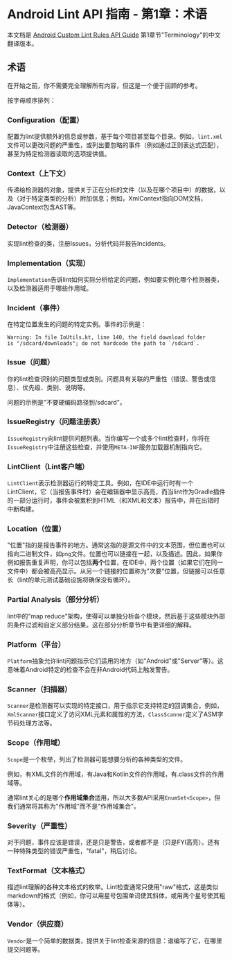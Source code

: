 # Android Lint API 指南 - 第1章：术语


本文档是 [Android Custom Lint Rules API Guide](https://googlesamples.github.io/android-custom-lint-rules/api-guide.md.html) 第1章节"Terminology"的中文翻译版本。

## 术语

在开始之前，你不需要完全理解所有内容，但这是一个便于回顾的参考。

按字母顺序排列：

### Configuration（配置）
配置为lint提供额外的信息或参数，基于每个项目甚至每个目录。例如，`lint.xml`文件可以更改问题的严重性，或列出要忽略的事件（例如通过正则表达式匹配），甚至为特定检测器读取的选项提供值。

### Context（上下文）
传递给检测器的对象，提供关于正在分析的文件（以及在哪个项目中）的数据，以及（对于特定类型的分析）附加信息；例如，XmlContext指向DOM文档，JavaContext包含AST等。

### Detector（检测器）
实现lint检查的类，注册Issues，分析代码并报告Incidents。

### Implementation（实现）
`Implementation`告诉lint如何实际分析给定的问题，例如要实例化哪个检测器类，以及检测器适用于哪些作用域。

### Incident（事件）
在特定位置发生的问题的特定实例。事件的示例是：

```
Warning: In file IoUtils.kt, line 140, the field download folder
is "/sdcard/downloads"; do not hardcode the path to `/sdcard`.
```

### Issue（问题）
你的lint检查识别的问题类型或类别。问题具有关联的严重性（错误、警告或信息）、优先级、类别、说明等。

问题的示例是"不要硬编码路径到/sdcard"。

### IssueRegistry（问题注册表）
`IssueRegistry`向lint提供问题列表。当你编写一个或多个lint检查时，你将在`IssueRegistry`中注册这些检查，并使用`META-INF`服务加载器机制指向它。

### LintClient（Lint客户端）
`LintClient`表示检测器运行的特定工具。例如，在IDE中运行时有一个LintClient，它（当报告事件时）会在编辑器中显示高亮，而当lint作为Gradle插件的一部分运行时，事件会被累积到HTML（和XML和文本）报告中，并在出错时中断构建。

### Location（位置）
"位置"指的是报告事件的地方。通常这指的是源文件中的文本范围，但位置也可以指向二进制文件，如`png`文件。位置也可以链接在一起，以及描述。因此，如果你例如报告重复声明，你可以包括**两个**位置，在IDE中，两个位置（如果它们在同一文件中）都会被高亮显示。从另一个链接的位置称为"次要"位置，但链接可以任意长（lint的单元测试基础设施将确保没有循环）。

### Partial Analysis（部分分析）
lint中的"map reduce"架构，使得可以单独分析各个模块，然后基于这些模块外部的条件过滤和自定义部分结果。这在部分分析章节中有更详细的解释。

### Platform（平台）
`Platform`抽象允许lint问题指示它们适用的地方（如"Android"或"Server"等）。这意味着Android特定的检查不会在非Android代码上触发警告。

### Scanner（扫描器）
`Scanner`是检测器可以实现的特定接口，用于指示它支持特定的回调集合。例如，`XmlScanner`接口定义了访问XML元素和属性的方法，`ClassScanner`定义了ASM字节码处理方法等。

### Scope（作用域）
`Scope`是一个枚举，列出了检测器可能想要分析的各种类型的文件。

例如，有XML文件的作用域，有Java和Kotlin文件的作用域，有.class文件的作用域等。

通常lint关心的是哪个**作用域集合**适用，所以大多数API采用`EnumSet<Scope>`，但我们通常将其称为"作用域"而不是"作用域集合"。

### Severity（严重性）
对于问题，事件应该是错误，还是只是警告，或者都不是（只是FYI高亮）。还有一种特殊类型的错误严重性，"fatal"，稍后讨论。

### TextFormat（文本格式）
描述lint理解的各种文本格式的枚举。Lint检查通常只使用"raw"格式，这是类似markdown的格式（例如，你可以用星号包围单词使其斜体，或用两个星号使其粗体等）。

### Vendor（供应商）
`Vendor`是一个简单的数据类，提供关于lint检查来源的信息：谁编写了它，在哪里提交问题等。

